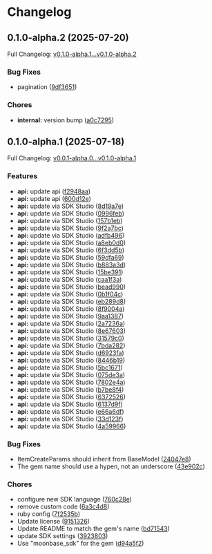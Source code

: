 # Changelog

## 0.1.0-alpha.2 (2025-07-20)

Full Changelog: [v0.1.0-alpha.1...v0.1.0-alpha.2](https://github.com/moonbaseai/moonbase-sdk-ruby/compare/v0.1.0-alpha.1...v0.1.0-alpha.2)

### Bug Fixes

* pagination ([9df3651](https://github.com/moonbaseai/moonbase-sdk-ruby/commit/9df3651ce1f892a6b35296f682f69c69cc5e6d3c))


### Chores

* **internal:** version bump ([a0c7295](https://github.com/moonbaseai/moonbase-sdk-ruby/commit/a0c7295af7e0e78d77bc45b2a816a662a127089f))

## 0.1.0-alpha.1 (2025-07-18)

Full Changelog: [v0.0.1-alpha.0...v0.1.0-alpha.1](https://github.com/moonbaseai/moonbase-sdk-ruby/compare/v0.0.1-alpha.0...v0.1.0-alpha.1)

### Features

* **api:** update api ([f2948aa](https://github.com/moonbaseai/moonbase-sdk-ruby/commit/f2948aab4fb4ffd7124aa0487c94242378503ce7))
* **api:** update api ([600d12e](https://github.com/moonbaseai/moonbase-sdk-ruby/commit/600d12e5dd413197b09185f68e90dcd1640af36a))
* **api:** update via SDK Studio ([8d19a7e](https://github.com/moonbaseai/moonbase-sdk-ruby/commit/8d19a7e33f50d255ac83920aef5c56ec7fd2c75e))
* **api:** update via SDK Studio ([0996feb](https://github.com/moonbaseai/moonbase-sdk-ruby/commit/0996febdf53664c58b8d002976d9fd9ef4ecfbf3))
* **api:** update via SDK Studio ([157b1eb](https://github.com/moonbaseai/moonbase-sdk-ruby/commit/157b1ebbfbbce7c7c30d6a556e94654207fffb51))
* **api:** update via SDK Studio ([9f2a7bc](https://github.com/moonbaseai/moonbase-sdk-ruby/commit/9f2a7bcb146f65c4e8f01b19bf46904455260eb9))
* **api:** update via SDK Studio ([adfb496](https://github.com/moonbaseai/moonbase-sdk-ruby/commit/adfb496f70ffce968570156713901c1372f30c42))
* **api:** update via SDK Studio ([a8eb0d0](https://github.com/moonbaseai/moonbase-sdk-ruby/commit/a8eb0d03686341d3151f503147ecd0f3eb99ab6a))
* **api:** update via SDK Studio ([6f3dd5b](https://github.com/moonbaseai/moonbase-sdk-ruby/commit/6f3dd5bb3f91a28ddaf386e2b5ba70b67be90871))
* **api:** update via SDK Studio ([59dfa69](https://github.com/moonbaseai/moonbase-sdk-ruby/commit/59dfa69a48053881c7b212e4b8e1060e5ad2e0e2))
* **api:** update via SDK Studio ([b883a3d](https://github.com/moonbaseai/moonbase-sdk-ruby/commit/b883a3d5da73c546d4abd1cf14797f1b89ce4001))
* **api:** update via SDK Studio ([15be391](https://github.com/moonbaseai/moonbase-sdk-ruby/commit/15be39126ae379ca26243574558a9dce824e1a9a))
* **api:** update via SDK Studio ([caa1f3a](https://github.com/moonbaseai/moonbase-sdk-ruby/commit/caa1f3a6e2cc78aa54bddec429e67f17dd569884))
* **api:** update via SDK Studio ([bead990](https://github.com/moonbaseai/moonbase-sdk-ruby/commit/bead990304a44be95d1cb2e31d14cabc08b6f194))
* **api:** update via SDK Studio ([0b1f04c](https://github.com/moonbaseai/moonbase-sdk-ruby/commit/0b1f04cd8fe0fc6c79b0a76f368fab170fa775a6))
* **api:** update via SDK Studio ([eb289d8](https://github.com/moonbaseai/moonbase-sdk-ruby/commit/eb289d884d8d94ededc2744329c57b0458c1f9f3))
* **api:** update via SDK Studio ([8f9004a](https://github.com/moonbaseai/moonbase-sdk-ruby/commit/8f9004abab6ce46ed31abceabd3adb2b20cff53c))
* **api:** update via SDK Studio ([9aa1387](https://github.com/moonbaseai/moonbase-sdk-ruby/commit/9aa1387e631666cb1a6392a6d767e0847f7112b1))
* **api:** update via SDK Studio ([2a7236a](https://github.com/moonbaseai/moonbase-sdk-ruby/commit/2a7236ab86afd325477d4f4a81eb4e4db4c7074d))
* **api:** update via SDK Studio ([8e67603](https://github.com/moonbaseai/moonbase-sdk-ruby/commit/8e67603df70b6abcbc03dd798445312630e688ae))
* **api:** update via SDK Studio ([31579c0](https://github.com/moonbaseai/moonbase-sdk-ruby/commit/31579c02dc830238347e976882f8a6c094068450))
* **api:** update via SDK Studio ([7bda282](https://github.com/moonbaseai/moonbase-sdk-ruby/commit/7bda282a2225d7330f05dc4a760ae1c36ba139ea))
* **api:** update via SDK Studio ([d6923fa](https://github.com/moonbaseai/moonbase-sdk-ruby/commit/d6923fa5ad86b63ce4be6f01a670ca94af8de041))
* **api:** update via SDK Studio ([8446b19](https://github.com/moonbaseai/moonbase-sdk-ruby/commit/8446b19b26bf6bffa651010c282a31621641a96f))
* **api:** update via SDK Studio ([5bc1671](https://github.com/moonbaseai/moonbase-sdk-ruby/commit/5bc1671a88fb273605d64b2371e12ee07d6fa0aa))
* **api:** update via SDK Studio ([075de3a](https://github.com/moonbaseai/moonbase-sdk-ruby/commit/075de3a72e617078cda5b485b2f206f430280563))
* **api:** update via SDK Studio ([7802e4a](https://github.com/moonbaseai/moonbase-sdk-ruby/commit/7802e4a0662990f04ad77f4e66efb4d1f076da11))
* **api:** update via SDK Studio ([b7be8f4](https://github.com/moonbaseai/moonbase-sdk-ruby/commit/b7be8f4c0ed3e45546d223a89878ff9c52524ebb))
* **api:** update via SDK Studio ([6372526](https://github.com/moonbaseai/moonbase-sdk-ruby/commit/637252659fc42f12898340988c88e25badf8097d))
* **api:** update via SDK Studio ([6137d9f](https://github.com/moonbaseai/moonbase-sdk-ruby/commit/6137d9fabe87318dd6801c1b2034c068c1f52457))
* **api:** update via SDK Studio ([e66a6df](https://github.com/moonbaseai/moonbase-sdk-ruby/commit/e66a6df076047ea933f9b52d52ea22a2d8aed6f0))
* **api:** update via SDK Studio ([33d123f](https://github.com/moonbaseai/moonbase-sdk-ruby/commit/33d123f264a525f9a5d3b3d612f35c740e9ec6ab))
* **api:** update via SDK Studio ([4a59966](https://github.com/moonbaseai/moonbase-sdk-ruby/commit/4a5996675baab3cb60e93e6222e24c33fc8a410d))


### Bug Fixes

* ItemCreateParams should inherit from BaseModel ([24047e8](https://github.com/moonbaseai/moonbase-sdk-ruby/commit/24047e844974937e7f0af8dc83c93b1731681518))
* The gem name should use a hypen, not an underscore ([43e902c](https://github.com/moonbaseai/moonbase-sdk-ruby/commit/43e902c5259ff5564d473b7524b868c67381d03b))


### Chores

* configure new SDK language ([760c28e](https://github.com/moonbaseai/moonbase-sdk-ruby/commit/760c28ef10b8a3f9b368e199ed72125ac5af9e27))
* remove custom code ([6a3c4d8](https://github.com/moonbaseai/moonbase-sdk-ruby/commit/6a3c4d80bacda50c85fc1ef95980ad0f36db8ad0))
* ruby config ([7f2535b](https://github.com/moonbaseai/moonbase-sdk-ruby/commit/7f2535b2ead23e2f20bb4bad55333a8a3a9c6411))
* Update license ([9151326](https://github.com/moonbaseai/moonbase-sdk-ruby/commit/9151326b8f511f770271491dc5744da7b3173b83))
* Update README to match the gem's name ([bd71543](https://github.com/moonbaseai/moonbase-sdk-ruby/commit/bd7154362af6e8e574f579369ce821d9e2b743ba))
* update SDK settings ([3923803](https://github.com/moonbaseai/moonbase-sdk-ruby/commit/3923803ee8feda3194fbf546a4ca8a55283357d6))
* Use "moonbase_sdk" for the gem ([d94a5f2](https://github.com/moonbaseai/moonbase-sdk-ruby/commit/d94a5f2b7654cc58becfeb8ec90ab0e67e7ec92b))
